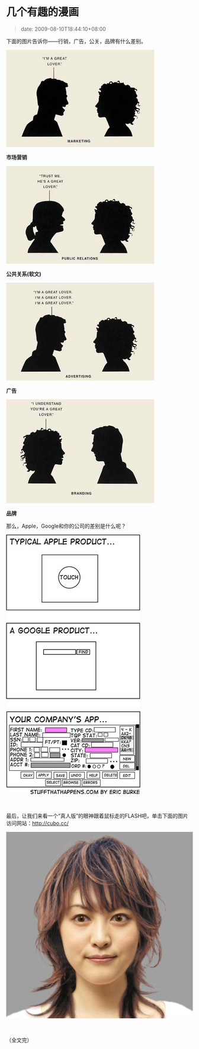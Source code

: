 # 几个有趣的漫画
>date: 2009-08-10T18:44:10+08:00



下面的图片告诉你——行销，广告，公关，品牌有什么差别。


![](/assets/images/coolshell.cn/wp-content/uploads/2009/08/adcompare1.jpg)  

**市场营销**



![](/assets/images/coolshell.cn/wp-content/uploads/2009/08/adcompare2.jpg)  

**公共关系(软文)**


![](/assets/images/coolshell.cn/wp-content/uploads/2009/08/adcompare3.jpg "adcompare3")  

**广告**


![](/assets/images/coolshell.cn/wp-content/uploads/2009/08/adcompare4.jpg)  

**品牌**


那么，Apple，Google和你的公司的差别是什么呢？


![](/assets/images/coolshell.cn/wp-content/uploads/2009/08/googleproduct.jpg)


 


最后，让我们来看一个“真人版”的眼神跟着鼠标走的FLASH吧，单击下面的图片访问网站：<http://cubo.cc/>


[![](/assets/images/coolshell.cn/wp-content/uploads/2009/08/flashanimation.jpg)](http://cubo.cc/)


 


（全文完）


